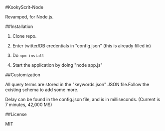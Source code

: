 #KookyScrit-Node

Revamped, for Node.js. 

##Installation

1. Clone repo. 

2. Enter twitter/DB credentials in "config.json" (this is already filled in)

3. Do ``npm install``

4. Start the application by doing "node app.js"

##Customization

All query terms are stored in the "keywords.json" JSON file.Follow the existing schema to add some more. 

Delay can be found in the config.json file, and is in milliseconds. (Current is 7 minutes, 42,000 MS)

##License

MIT




